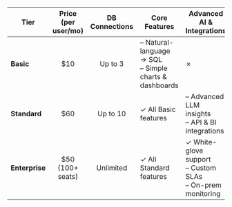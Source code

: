 | **Tier**       | **Price (per user/mo)** | **DB Connections** | **Core Features**                                        | **Advanced AI & Integrations**                                 | **Support & SLA**              | **Usage Limits**                   |
| -------------- | :---------------------: | :----------------: | -------------------------------------------------------- | -------------------------------------------------------------- | ------------------------------ | ---------------------------------- |
| **Basic**      |           \$10          |       Up to 3      | – Natural-language → SQL<br>– Simple charts & dashboards | ✗                                                              | Community forum, email support | 10 GB metadata, 100 queries/day    |
| **Standard**   |           \$60          |      Up to 10      | ✓ All Basic features                                     | – Advanced LLM insights<br>– API & BI integrations             | Standard SLA (24 h response)   | 100 GB metadata, 1,000 queries/day |
| **Enterprise** |    \$50 (100+ seats)    |      Unlimited     | ✓ All Standard features                                  | ✓ White-glove support<br>– Custom SLAs<br>– On-prem monitoring | Priority SLA (4 h response)    | Unlimited within fair-use          |
